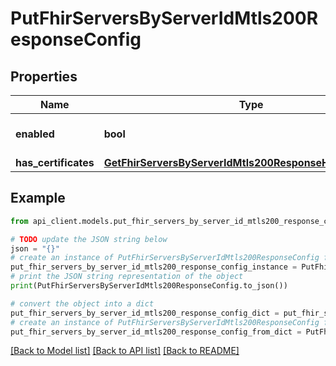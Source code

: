 # PutFhirServersByServerIdMtls200ResponseConfig


## Properties

Name | Type | Description | Notes
------------ | ------------- | ------------- | -------------
**enabled** | **bool** | Whether mTLS is enabled | 
**has_certificates** | [**GetFhirServersByServerIdMtls200ResponseHasCertificates**](GetFhirServersByServerIdMtls200ResponseHasCertificates.md) |  | 

## Example

```python
from api_client.models.put_fhir_servers_by_server_id_mtls200_response_config import PutFhirServersByServerIdMtls200ResponseConfig

# TODO update the JSON string below
json = "{}"
# create an instance of PutFhirServersByServerIdMtls200ResponseConfig from a JSON string
put_fhir_servers_by_server_id_mtls200_response_config_instance = PutFhirServersByServerIdMtls200ResponseConfig.from_json(json)
# print the JSON string representation of the object
print(PutFhirServersByServerIdMtls200ResponseConfig.to_json())

# convert the object into a dict
put_fhir_servers_by_server_id_mtls200_response_config_dict = put_fhir_servers_by_server_id_mtls200_response_config_instance.to_dict()
# create an instance of PutFhirServersByServerIdMtls200ResponseConfig from a dict
put_fhir_servers_by_server_id_mtls200_response_config_from_dict = PutFhirServersByServerIdMtls200ResponseConfig.from_dict(put_fhir_servers_by_server_id_mtls200_response_config_dict)
```
[[Back to Model list]](../README.md#documentation-for-models) [[Back to API list]](../README.md#documentation-for-api-endpoints) [[Back to README]](../README.md)



